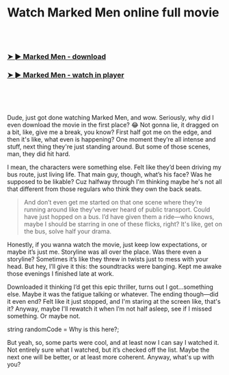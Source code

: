<h1>Watch Marked Men online full movie</h1>


<br><br>

<h3><a href="https://Wytebois-circribpivi1981.github.io/skjelaoonc/">➤ ► Marked Men - download</a></h3> 
<h3><a href="https://Wytebois-circribpivi1981.github.io/skjelaoonc/">➤ ► Marked Men - watch in player</a></h3>


<br><br><br>


Dude, just got done watching Marked Men, and wow. Seriously, why did I even download the movie in the first place? 😂 Not gonna lie, it dragged on a bit, like, give me a break, you know? First half got me on the edge, and then it's like, what even is happening? One moment they’re all intense and stuff, next thing they're just standing around. But some of those scenes, man, they did hit hard.

I mean, the characters were something else. Felt like they’d been driving my bus route, just living life. That main guy, though, what’s his face? Was he supposed to be likable? Cuz halfway through I'm thinking maybe he's not all that different from those regulars who think they own the back seats.

> And don’t even get me started on that one scene where they’re running around like they’ve never heard of public transport. Could have just hopped on a bus. I’d have given them a ride—who knows, maybe I should be starring in one of these flicks, right? It's like, get on the bus, solve half your drama.

Honestly, if you wanna watch the movie, just keep low expectations, or maybe it’s just me. Storyline was all over the place. Was there even a storyline? Sometimes it’s like they threw in twists just to mess with your head. But hey, I’ll give it this: the soundtracks were banging. Kept me awake those evenings I finished late at work.

Downloaded it thinking I’d get this epic thriller, turns out I got...something else. Maybe it was the fatigue talking or whatever. The ending though—did it even end? Felt like it just stopped, and I'm staring at the screen like, that's it? Anyway, maybe I'll rewatch it when I’m not half asleep, see if I missed something. Or maybe not.

string randomCode = Why is this here?;

But yeah, so, some parts were cool, and at least now I can say I watched it. Not entirely sure what I watched, but it’s checked off the list. Maybe the next one will be better, or at least more coherent. Anyway, what's up with you?
